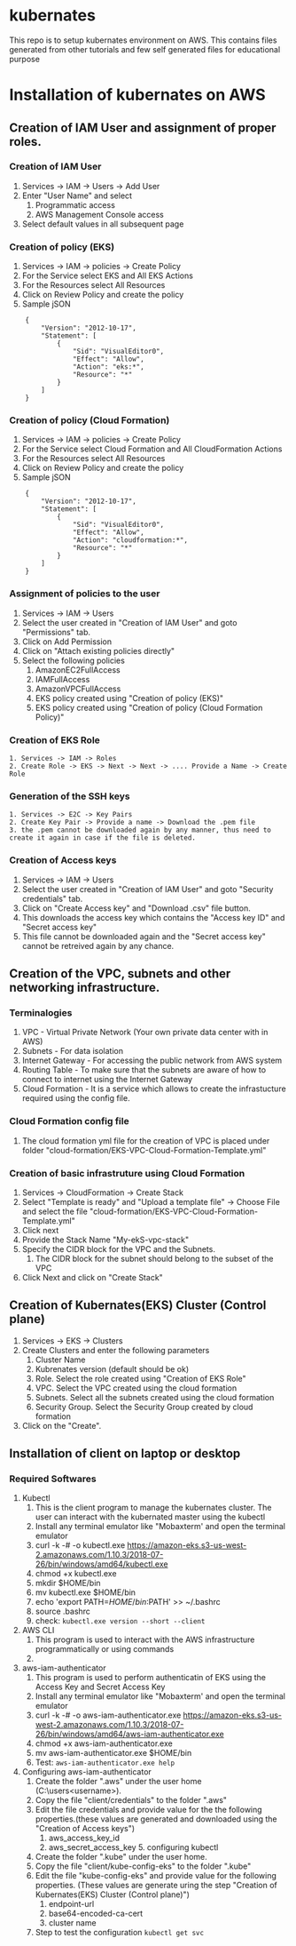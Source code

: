 # kubernates
This repo is to setup kubernates environment on AWS. This contains files generated from other tutorials and few self generated files for educational purpose

# Installation of kubernates on AWS
## Creation of IAM User and assignment of proper roles.
### Creation of IAM User
   1. Services -> IAM -> Users -> Add User
   2. Enter "User Name" and select
      1. Programmatic access
      2. AWS Management Console access
   3. Select default values in all subsequent page
### Creation of policy (EKS)
   1. Services -> IAM -> policies -> Create Policy
   2. For the Service select EKS and All EKS Actions
   3. For the Resources select All Resources
   4. Click on Review Policy and create the policy
   5. Sample jSON
```
    {
        "Version": "2012-10-17",
        "Statement": [
            {
                "Sid": "VisualEditor0",
                "Effect": "Allow",
                "Action": "eks:*",
                "Resource": "*"
            }
        ]
    }
```
### Creation of policy (Cloud Formation)
   1. Services -> IAM -> policies -> Create Policy
   2. For the Service select Cloud Formation and All CloudFormation Actions
   3. For the Resources select All Resources
   4. Click on Review Policy and create the policy
   5. Sample jSON
```
    {
        "Version": "2012-10-17",
        "Statement": [
            {
                "Sid": "VisualEditor0",
                "Effect": "Allow",
                "Action": "cloudformation:*",
                "Resource": "*"
            }
        ]
    }
```
### Assignment of policies to the user
   1. Services -> IAM -> Users
   2. Select the user created in "Creation of IAM User" and goto "Permissions" tab.
   3. Click on Add Permission
   4. Click on "Attach existing policies directly"
   5. Select the following policies
       1. AmazonEC2FullAccess
       2. IAMFullAccess
       3. AmazonVPCFullAccess
       4. EKS policy created using "Creation of policy (EKS)" 
       5. EKS policy created using "Creation of policy (Cloud Formation Policy)"
### Creation of EKS Role
    1. Services -> IAM -> Roles
    2. Create Role -> EKS -> Next -> Next -> .... Provide a Name -> Create Role
### Generation of the SSH keys
    1. Services -> E2C -> Key Pairs
    2. Create Key Pair -> Provide a name -> Download the .pem file
    3. the .pem cannot be downloaded again by any manner, thus need to create it again in case if the file is deleted.
### Creation of Access keys
   1. Services -> IAM -> Users
   2. Select the user created in "Creation of IAM User" and goto "Security credentials" tab.
   3. Click on "Create Access key" and "Download .csv" file button.
   4. This downloads the access key which contains the "Access key ID" and "Secret access key"
   5. This file cannot be downloaded again and the "Secret access key" cannot be retreived again by any chance.
## Creation of the VPC, subnets and other networking infrastructure.
### Terminalogies
   1. VPC - Virtual Private Network (Your own private data center with in AWS)
   2. Subnets - For data isolation
   3. Internet Gateway - For accessing the public network from AWS system
   4. Routing Table - To make sure that the subnets are aware of how to connect to internet using the Internet Gateway
   5. Cloud Formation - It is a service which allows to create the infrastucture required using the config file.
### Cloud Formation config file
   1. The cloud formation yml file for the creation of VPC is placed under folder "cloud-formation/EKS-VPC-Cloud-Formation-Template.yml"
### Creation of basic infrastruture using Cloud Formation
   1. Services -> CloudFormation -> Create Stack
   2. Select "Template is ready" and "Upload a template file" -> Choose File and select the file "cloud-formation/EKS-VPC-Cloud-Formation-Template.yml"
   3.  Click next
   4. Provide the Stack Name "My-ekS-vpc-stack"  
   5. Specify the CIDR block for the VPC and the Subnets.
       1. The CIDR block for the subnet should belong to the subset of the VPC
   6. Click Next and click on "Create Stack"
## Creation of Kubernates(EKS) Cluster (Control plane)
   1. Services -> EKS -> Clusters
   2. Create Clusters and enter the following parameters
       1. Cluster Name
       2. Kubrenates version (default should be ok)
       3. Role. Select the role created using "Creation of EKS Role"
       4. VPC. Select the VPC created using the cloud formation
       5. Subnets. Select all the subnets created using the cloud formation
       6. Security Group. Select the Security Group created by cloud formation 
   3. Click on the "Create".
## Installation of client on laptop or desktop
### Required Softwares
   1. Kubectl
       1. This is the client program to manage the kubernates cluster. The user can interact with the kubernated master using the kubectl
       2. Install any terminal emulator like "Mobaxterm' and open the terminal emulator 
       3. curl -k -# -o kubectl.exe https://amazon-eks.s3-us-west-2.amazonaws.com/1.10.3/2018-07-26/bin/windows/amd64/kubectl.exe
       4. chmod +x kubectl.exe
       5. mkdir $HOME/bin
       6. mv kubectl.exe $HOME/bin
       7. echo 'export PATH=$HOME/bin:$PATH' >> ~/.bashrc
       8. source .bashrc
       9. check: ```kubectl.exe version --short --client```
   2. AWS CLI
       1. This program is used to interact with the AWS infrastructure programmatically or using commands
       2.
   3. aws-iam-authenticator
       1. This program is used to perform authenticatin of EKS using the Access Key and Secret Access Key
       2. Install any terminal emulator like "Mobaxterm' and open the terminal emulator 
       3. curl -k -# -o aws-iam-authenticator.exe  https://amazon-eks.s3-us-west-2.amazonaws.com/1.10.3/2018-07-26/bin/windows/amd64/aws-iam-authenticator.exe
       4. chmod +x aws-iam-authenticator.exe
       5. mv aws-iam-authenticator.exe $HOME/bin
       6. Test: ```aws-iam-authenticator.exe help```
   4. Configuring aws-iam-authenticator
       1. Create the folder ".aws" under the user home (C:\users\<username>).
       2. Copy the file "client/credentials" to the folder ".aws"
       3. Edit the file credentials and provide value for the the following properties.(these values are generated and downloaded using the "Creation of Access keys")
           1. aws_access_key_id
           2. aws_secret_access_key 
    5. configuring kubectl
       1. Create the folder ".kube" under the user home.
       2. Copy the file "client/kube-config-eks" to the folder ".kube"
       3. Edit the file "kube-config-eks" and provide value for the following properties. (These values are generate uring the step "Creation of Kubernates(EKS) Cluster (Control plane)")
           1. endpoint-url
           2. base64-encoded-ca-cert
           3. cluster name
       4. Step to test the configuration
          ```kubectl get svc ```
     